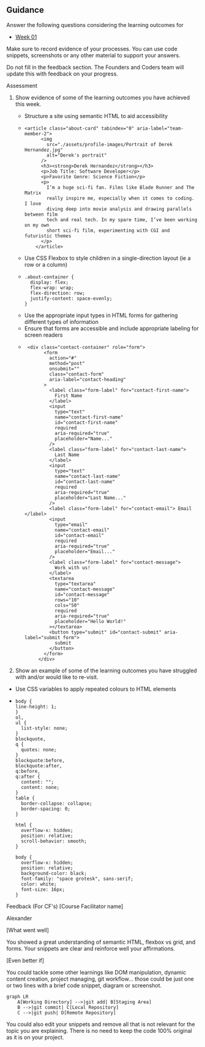 ## Guidance

Answer the following questions considering the learning outcomes for

- [Week 01](https://learn.foundersandcoders.com/course/syllabus/developer/week01-project01-basics/learning-outcomes/)
  
Make sure to record evidence of your processes. You can use code snippets, screenshots or any other material to support your answers.

Do not fill in the feedback section. The Founders and Coders team will update this with feedback on your progress.

Assessment
1. Show evidence of some of the learning outcomes you have achieved this week.
    - Structure a site using semantic HTML to aid accessibility
    - ```
      <article class="about-card" tabindex="0" aria-label="team-member-2">
            <img
              src="./assets/profile-images/Portrait of Derek Hernandez.jpg"
              alt="Derek's portrait"
            />
            <h3><strong>Derek Hernandez</strong></h3>
            <p>Job Title: Software Developer</p>
            <p>Favorite Genre: Science Fiction</p>
            <p>
              I’m a huge sci-fi fan. Films like Blade Runner and The Matrix
              really inspire me, especially when it comes to coding. I love
              diving deep into movie analysis and drawing parallels between film
              tech and real tech. In my spare time, I’ve been working on my own
              short sci-fi film, experimenting with CGI and futuristic themes
            </p>
          </article>
      ```
    - Use CSS Flexbox to style children in a single-direction layout (ie a row or a column)
    - ```
      .about-container {
        display: flex;
        flex-wrap: wrap;
        flex-direction: row;
        justify-content: space-evenly;
      }
      ```
    - Use the appropriate input types in HTML forms for gathering different types of information
    - Ensure that forms are accessible and include appropriate labeling for screen readers
   - ```
      <div class="contact-container" role="form">
            <form
              action="#"
              method="post"
              onsubmit=""
              class="contact-form"
              aria-label="contact-heading"
            >
              <label class="form-label" for="contact-first-name">
                First Name
              </label>
              <input
                type="text"
                name="contact-first-name"
                id="contact-first-name"
                required
                aria-required="true"
                placeholder="Name..."
              />
              <label class="form-label" for="contact-last-name">
                Last Name
              </label>
              <input
                type="text"
                name="contact-last-name"
                id="contact-last-name"
                required
                aria-required="true"
                placeholder="Last Name..."
              />
              <label class="form-label" for="contact-email"> Email </label>
              <input
                type="email"
                name="contact-email"
                id="contact-email"
                required
                aria-required="true"
                placeholder="Email..."
              />
              <label class="form-label" for="contact-message">
                Work with us!
              </label>
              <textarea
                type="textarea"
                name="contact-message"
                id="contact-message"
                rows="10"
                cols="50"
                required
                aria-required="true"
                placeholder="Hello World!"
              ></textarea>
              <button type="submit" id="contact-submit" aria-label="submit form">
                submit
              </button>
            </form>
          </div>
     ```

3. Show an example of some of the learning outcomes you have struggled with and/or would like to re-visit.
  - Use CSS variables to apply repeated colours to HTML elements
  - ```
    body {
    line-height: 1;
    }
    ol,
    ul {
      list-style: none;
    }
    blockquote,
    q {
      quotes: none;
    }
    blockquote:before,
    blockquote:after,
    q:before,
    q:after {
      content: "";
      content: none;
    }
    table {
      border-collapse: collapse;
      border-spacing: 0;
    }
    
    html {
      overflow-x: hidden;
      position: relative;
      scroll-behavior: smooth;
    }
    
    body {
      overflow-x: hidden;
      position: relative;
      background-color: black;
      font-family: "space grotesk", sans-serif;
      color: white;
      font-size: 16px;
    }
    ```

Feedback (For CF's)
[Course Facilitator name]

Alexander

[What went well]

You showed a great understanding of semantic HTML, flexbox vs grid, and forms. Your snippets are clear and reinforce well your affirmations.

[Even better if]

You could tackle some other learnings like DOM manipulation, dynamic content creation, project managing, git workflow... those could be just one or two lines with a brief code snippet, diagram or screenshot.

```mermaid
graph LR
    A[Working Directory] -->|git add| B[Staging Area]
    B -->|git commit| C[Local Repository]
    C -->|git push| D[Remote Repository]
```

You could also edit your snippets and remove all that is not relevant for the topic you are explaining. There is no need to keep the code 100% original as it is on your project.
